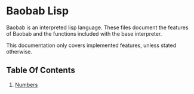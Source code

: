 # Baobab Lisp

Baobab is an interpreted lisp language. These files document the
features of Baobab and the functions included with the base
interpreter.

This documentation only covers implemented features, unless stated
otherwise.

## Table Of Contents

1. [Numbers](Numbers.md)
